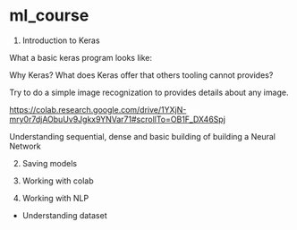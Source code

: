# ml_course



1. Introduction to Keras
 
  What a basic keras program looks like: 

  Why Keras? What does Keras offer that others tooling cannot provides?

  
  
  Try to do a simple image recognization to provides details about any image.
   
  https://colab.research.google.com/drive/1YXjN-mry0r7djAObuUv9Jgkx9YNVar71#scrollTo=OB1F_DX46Spj
  
   
  Understanding sequential, dense and basic building of building a Neural Network 

2. Saving models 

3. Working with colab

4. Working with NLP 
  
  - Understanding dataset